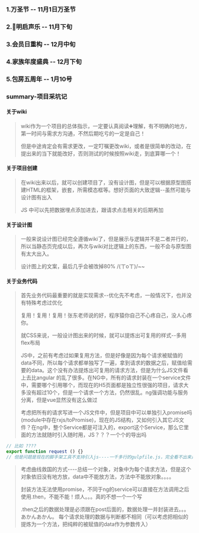 ### 1.万圣节  -- 11月1日万圣节

### 2.明启声乐 -- 11月下旬

### 3.会员日重构 -- 12月中旬

### 4.家族年度盛典 -- 12月下旬

### 5.包房五周年 -- 1月10号

### summary-项目采坑记

#### 关于wiki
> wiki作为一个项目的总体指示，一定要认真阅读➕理解，有不明确的地方，第一时间与需求方沟通，不然后期吃亏的一定是自己！
> 
> 但是中途肯定会有需求更改，一定叮嘱更改wiki，或者是很简单的改动，在提出来的当下就能改好，否则测试的时候按照wiki走，到底算哪一个！
> 
#### 关于项目创建
> 在wiki出来以后，就可以创建项目了，没有设计图，但是可以根据原型图搭建HTML的框架，嵌套，所需模态框等。想好页面的大致逻辑--虽然可能与设计图有出入
> 
> JS 中可以先把数据埋点添加进去，跟请求点击相关的后期再加
#### 关于设计图
> 一般来说设计图已经完全遵循wiki了，但是展示与逻辑并不是二者并行的，所以当静态页完成以后，再次与wiki对比逻辑上的东西，一般不会与原型图有太大出入。
> 
> 设计图上的文案，最后几乎会被改掉80% /(ㄒoㄒ)/~~
> 
#### 关于业务代码
> 首先业务代码最重要的就是实现需求--优化先不考虑，一般情况下，也并没有特殊考虑过优化
> 
> 复用！复用！复用！张东老师说的好，程序猿你自己不心疼自己，没人心疼你。
> 
> 就CSS来说，一般设计图出来的时候，就可以提炼出可复用的样式--多用flex布局
> 
> JS中，之前有考虑过如果复用方法，但是好像是因为每个请求被赋值的data不同，所以每个请求都单独写了一遍，拿到请求的数据之后，赋值给需要的data。这个没有办法提炼出可复用的请求方法，但是为什么JS文件看上去比angular 的乱了很多。在NG中，所有的请求封装在一个service文件中，需要哪个引用哪个，而现在的H5页面都是独立性很强的项目，请求大多没有超过10个，但是一个请求一个方法，仍然很乱。ng强调功能与服务分离，但是vue显然没有这么做过
> 
> 考虑把所有的请求写进一个JS文件中，但是项目中可以单独引入promise吗(module中存在rxjs/toPromise)，现在的JS结构，又如何引入其它JS文件？在ng中，整个Service都是可注入的，export这个Service，那么它里面的方法就随时引入随时用，JS？？？一个个的导出吗

```javascript
// 比如 ????
export function request () {}
// 但是问题是现在的脚手架工具不支持引入js----一千多行的gulpfile.js，完全看不出来是在什么时候检测的，设置的什么规则
```
> 考虑曲线救国的方式----总结一个对象，对象中为每个请求方法，但是这个对象依旧没有地方放，data中不能放方法，方法中不能放对象。。。。
> 
> 封装方法无法使用promise，不同于ng的service可以直接在方法调用之后使用.then，不能不能！烦人。。。真的不想一个一个写
> 
> .then之后的数据处理是必须跟在post后面的，数据处理一并封装进去。。。あかんあかん。
> 每个请求处理的数据与判断都不相同（可以考虑把相似的提炼为一个方法，把纯粹的被赋值的data作为参数传入）